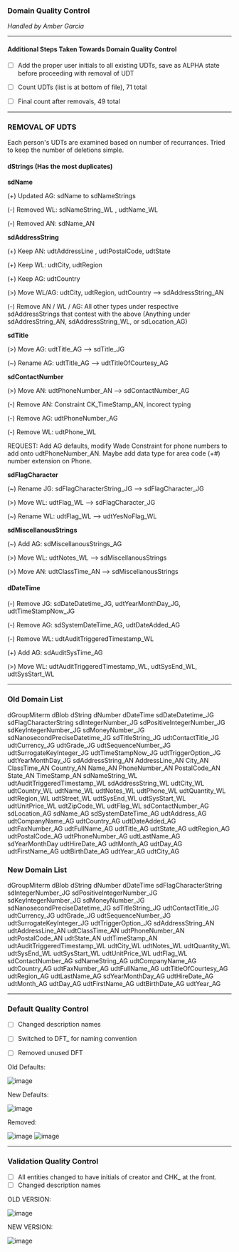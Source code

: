 ### Domain Quality Control
*Handled by Amber Garcia*

---

#### Additional Steps Taken Towards Domain Quality Control
- [ ] Add the proper user initials to all existing UDTs, save as ALPHA state before proceeding with removal of UDT

- [ ] Count UDTs (list is at bottom of file), 71 total

- [ ] Final count after removals, 49 total

---

### REMOVAL OF UDTS

Each person's UDTs are examined based on number of recurrances. Tried to keep the number of deletions simple.

#### dStrings (Has the most duplicates)

**sdName** 

(+) Updated AG: sdName to sdNameStrings

(-) Removed WL: sdNameString_WL , udtName_WL

(-) Removed AN: sdName_AN

**sdAddressString**

(+) Keep AN: udtAddressLine , udtPostalCode, udtState

(+) Keep WL: udtCity, udtRegion

(+) Keep AG: udtCountry

(>) Move WL/AG: udtCity, udtRegion, udtCountry --> sdAddressString_AN

(-) Remove AN / WL / AG: All other types under respective sdAddressStrings that contest with the above (Anything under sdAddresString_AN, sdAddressString_WL, or sdLocation_AG)

**sdTitle**

(>) Move AG: udtTitle_AG --> sdTitle_JG

(~) Rename AG: udtTitle_AG --> udtTitleOfCourtesy_AG

**sdContactNumber**

(>) Move AN: udtPhoneNumber_AN --> sdContactNumber_AG

(-) Remove AN: Constraint CK_TimeStamp_AN, incorect typing

(-) Remove AG: udtPhoneNumber_AG

(-) Remove WL: udtPhone_WL

REQUEST: Add AG defaults, modify Wade Constraint for phone numbers to add onto udtPhoneNumber_AN. Maybe add data type for area code (+#) number extension on Phone.

**sdFlagCharacter**

(~) Rename JG: sdFlagCharacterString_JG --> sdFlagCharacter_JG

(>) Move WL: udtFlag_WL --> sdFlagCharacter_JG

(~) Rename WL: udtFlag_WL --> udtYesNoFlag_WL

**sdMiscellanousStrings**

(~) Add AG: sdMiscellanousStrings_AG

(>) Move WL: udtNotes_WL --> sdMiscellanousStrings

(>) Move AN: udtClassTime_AN --> sdMiscellanousStrings

#### dDateTime

(-) Remove JG: sdDateDatetime_JG, udtYearMonthDay_JG, udtTimeStampNow_JG

(-) Remove AG: sdSystemDateTime_AG, udtDateAdded_AG

(-) Remove WL: udtAuditTriggeredTimestamp_WL

(+) Add AG: sdAuditSysTime_AG

(>) Move WL: udtAuditTriggeredTimestamp_WL, udtSysEnd_WL, udtSysStart_WL


---

### Old Domain List

dGroupMiterm
dBlob
dString
dNumber
dDateTime
sdDateDatetime_JG
sdFlagCharacterString
sdIntegerNumber_JG
sdPositiveIntegerNumber_JG
sdKeyIntegerNumber_JG
sdMoneyNumber_JG
sdNanosecondPreciseDatetime_JG
sdTitleString_JG
udtContactTitle_JG
udtCurrency_JG
udtGrade_JG
udtSequenceNumber_JG
udtSurrogateKeyInteger_JG
udtTimeStampNow_JG
udtTriggerOption_JG
udtYearMonthDay_JG
sdAddressString_AN
AddressLine_AN
City_AN
ClassTime_AN
Country_AN
Name_AN
PhoneNumber_AN
PostalCode_AN
State_AN
TimeStamp_AN
sdNameString_WL
udtAuditTriggeredTimestamp_WL
sdAddressString_WL
udtCity_WL
udtCountry_WL
udtName_WL
udtNotes_WL
udtPhone_WL
udtQuantity_WL
udtRegion_WL
udtStreet_WL
udtSysEnd_WL
udtSysStart_WL
udtUnitPrice_WL
udtZipCode_WL
udtFlag_WL
sdContactNumber_AG
sdLocation_AG
sdName_AG
sdSystemDateTime_AG
udtAddress_AG
udtCompanyName_AG
udtCountry_AG
udtDateAdded_AG
udtFaxNumber_AG
udtFullName_AG
udtTitle_AG
udtState_AG
udtRegion_AG
udtPostalCode_AG
udtPhoneNumber_AG
udtLastName_AG
sdYearMonthDay
udtHireDate_AG
udtMonth_AG
udtDay_AG
udtFirstName_AG
udtBirthDate_AG
udtYear_AG
udtCity_AG

### New Domain List

dGroupMiterm
dBlob
dString
dNumber
dDateTime
sdFlagCharacterString
sdIntegerNumber_JG
sdPositiveIntegerNumber_JG
sdKeyIntegerNumber_JG
sdMoneyNumber_JG
sdNanosecondPreciseDatetime_JG
sdTitleString_JG
udtContactTitle_JG
udtCurrency_JG
udtGrade_JG
udtSequenceNumber_JG
udtSurrogateKeyInteger_JG
udtTriggerOption_JG
sdAddressString_AN
udtAddressLine_AN
udtClassTime_AN
udtPhoneNumber_AN
udtPostalCode_AN
udtState_AN
udtTimeStamp_AN
udtAuditTriggeredTimestamp_WL
udtCity_WL
udtNotes_WL
udtQuantity_WL
udtSysEnd_WL
udtSysStart_WL
udtUnitPrice_WL
udtFlag_WL
sdContactNumber_AG
sdNameString_AG
udtCompanyName_AG
udtCountry_AG
udtFaxNumber_AG
udtFullName_AG
udtTitleOfCourtesy_AG
udtRegion_AG
udtLastName_AG
sdYearMonthDay_AG
udtHireDate_AG
udtMonth_AG
udtDay_AG
udtFirstName_AG
udtBirthDate_AG
udtYear_AG

---

### Default Quality Control

- [ ] Changed description names
- [ ] Switched to DFT_ for naming convention
- [ ] Removed unused DFT


Old Defaults:

![image](https://user-images.githubusercontent.com/77137171/201216174-f25b284f-d8a6-48cd-bc1b-fd0a99eb24cc.png)

New Defaults:

![image](https://user-images.githubusercontent.com/77137171/201216397-3b1ecc49-b7f1-4ee5-83b8-583d993c9bb8.png)


Removed:

![image](https://user-images.githubusercontent.com/77137171/201216464-ddfd074f-3b57-49c8-8850-2f5a1c4aa9b8.png)
![image](https://user-images.githubusercontent.com/77137171/201216495-0396eedf-856c-42a5-889e-6c4cbafaa0bb.png)

---

### Validation Quality Control

- [ ] All entities changed to have initials of creator and CHK_ at the front.
- [ ] Changed description names

OLD VERSION:

![image](https://user-images.githubusercontent.com/77137171/201219955-57a02eea-2ddf-4dae-b7b8-1535ca99ba48.png)

NEW VERSION:

![image](https://user-images.githubusercontent.com/77137171/201219986-56e68367-055f-4ff2-8fd7-90730b95da0a.png)

